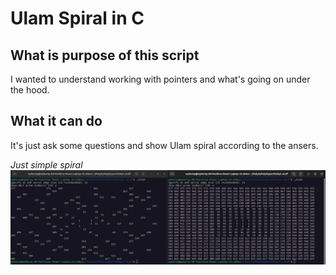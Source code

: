 # Ulam Spiral in C

## What is purpose of this script
I wanted to understand working with pointers and what's going on under the hood.

## What it can do
It's just ask some questions and show Ulam spiral according to the ansers.

_Just simple spiral_
![Spiral](./screenshots/screen.png)
